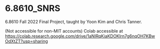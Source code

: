 # 6.8610_SNRS
6.8610 Fall 2022 Final Project, taught by Yoon Kim and Chris Tanner.

(Not accessible for non-MIT accounts) Colab accessible at https://colab.research.google.com/drive/1aNIRqKiaKDOKlrn7g6nqOH7KBwOdXtZT?usp=sharing
